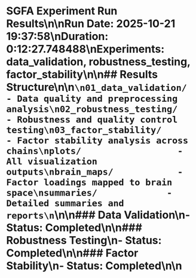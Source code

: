 # SGFA Experiment Run Results\n\n**Run Date:** 2025-10-21 19:37:58\n**Duration:** 0:12:27.748488\n**Experiments:** data_validation, robustness_testing, factor_stability\n\n## Results Structure\n\n```\n01_data_validation/     - Data quality and preprocessing analysis\n02_robustness_testing/     - Robustness and quality control testing\n03_factor_stability/        - Factor stability analysis across chains\nplots/                  - All visualization outputs\nbrain_maps/            - Factor loadings mapped to brain space\nsummaries/             - Detailed summaries and reports\n```\n\n### Data Validation\n- Status: Completed\n\n### Robustness Testing\n- Status: Completed\n\n### Factor Stability\n- Status: Completed\n\n